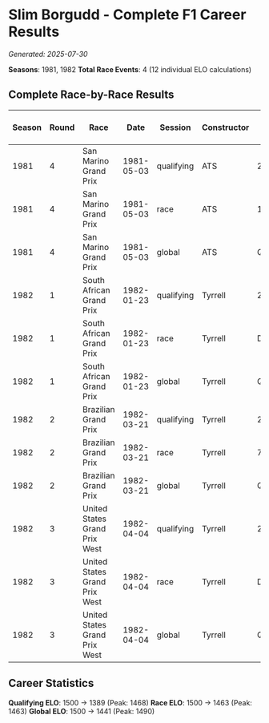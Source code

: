 # Slim Borgudd - Complete F1 Career Results

*Generated: 2025-07-30*

**Seasons**: 1981, 1982
**Total Race Events**: 4 (12 individual ELO calculations)

## Complete Race-by-Race Results

| Season | Round | Race | Date | Session | Constructor | Position | Starting ELO | ELO Change | Final ELO | Teammate | Teammate Position | Teammate Starting ELO | Teammate ELO Change | Teammate Final ELO |
|--------|-------|------|------|---------|-------------|----------|--------------|------------|-----------|----------|-------------------|----------------------|---------------------|-------------------|
| 1981 | 4 | San Marino Grand Prix | 1981-05-03 | qualifying | ATS | 24 | 1500 | -32 | 1468 | <img src="https://upload.wikimedia.org/wikipedia/commons/2/20/Flag_of_the_Netherlands.svg" alt="Netherlands" width="20" height="auto" style="vertical-align: middle; margin-right: 5px;" onerror="this.outerHTML='🇳🇱'; this.style.marginRight='5px';"/> Jan Lammers | 0 | N/A | N/A | N/A |
| 1981 | 4 | San Marino Grand Prix | 1981-05-03 | race | ATS | 13 | 1500 | N/A | 1500 | <img src="https://upload.wikimedia.org/wikipedia/commons/2/20/Flag_of_the_Netherlands.svg" alt="Netherlands" width="20" height="auto" style="vertical-align: middle; margin-right: 5px;" onerror="this.outerHTML='🇳🇱'; this.style.marginRight='5px';"/> Jan Lammers | DNF | N/A | N/A | N/A |
| 1981 | 4 | San Marino Grand Prix | 1981-05-03 | global | ATS | Q:24/R:13 | 1500 | -10 | 1490 | <img src="https://upload.wikimedia.org/wikipedia/commons/2/20/Flag_of_the_Netherlands.svg" alt="Netherlands" width="20" height="auto" style="vertical-align: middle; margin-right: 5px;" onerror="this.outerHTML='🇳🇱'; this.style.marginRight='5px';"/> Jan Lammers | Q:N/A/R:DNF | N/A | N/A | N/A |
| 1982 | 1 | South African Grand Prix | 1982-01-23 | qualifying | Tyrrell | 23 | 1468 | -31 | 1437 | <img src="https://upload.wikimedia.org/wikipedia/commons/0/03/Flag_of_Italy.svg" alt="Italy" width="20" height="auto" style="vertical-align: middle; margin-right: 5px;" onerror="this.outerHTML='🇮🇹'; this.style.marginRight='5px';"/> Michele Alboreto | 10 | N/A | N/A | N/A |
| 1982 | 1 | South African Grand Prix | 1982-01-23 | race | Tyrrell | DNF | 1500 | N/A | 1500 | <img src="https://upload.wikimedia.org/wikipedia/commons/0/03/Flag_of_Italy.svg" alt="Italy" width="20" height="auto" style="vertical-align: middle; margin-right: 5px;" onerror="this.outerHTML='🇮🇹'; this.style.marginRight='5px';"/> Michele Alboreto | 7 | N/A | N/A | N/A |
| 1982 | 1 | South African Grand Prix | 1982-01-23 | global | Tyrrell | Q:23/R:DNF | 1490 | -9 | 1481 | <img src="https://upload.wikimedia.org/wikipedia/commons/0/03/Flag_of_Italy.svg" alt="Italy" width="20" height="auto" style="vertical-align: middle; margin-right: 5px;" onerror="this.outerHTML='🇮🇹'; this.style.marginRight='5px';"/> Michele Alboreto | Q:10/R:7 | N/A | N/A | N/A |
| 1982 | 2 | Brazilian Grand Prix | 1982-03-21 | qualifying | Tyrrell | 21 | 1437 | -26 | 1411 | <img src="https://upload.wikimedia.org/wikipedia/commons/0/03/Flag_of_Italy.svg" alt="Italy" width="20" height="auto" style="vertical-align: middle; margin-right: 5px;" onerror="this.outerHTML='🇮🇹'; this.style.marginRight='5px';"/> Michele Alboreto | 13 | N/A | N/A | N/A |
| 1982 | 2 | Brazilian Grand Prix | 1982-03-21 | race | Tyrrell | 7 | 1500 | -37 | 1463 | <img src="https://upload.wikimedia.org/wikipedia/commons/0/03/Flag_of_Italy.svg" alt="Italy" width="20" height="auto" style="vertical-align: middle; margin-right: 5px;" onerror="this.outerHTML='🇮🇹'; this.style.marginRight='5px';"/> Michele Alboreto | 4 | N/A | N/A | N/A |
| 1982 | 2 | Brazilian Grand Prix | 1982-03-21 | global | Tyrrell | Q:21/R:7 | 1481 | -34 | 1447 | <img src="https://upload.wikimedia.org/wikipedia/commons/0/03/Flag_of_Italy.svg" alt="Italy" width="20" height="auto" style="vertical-align: middle; margin-right: 5px;" onerror="this.outerHTML='🇮🇹'; this.style.marginRight='5px';"/> Michele Alboreto | Q:13/R:4 | N/A | N/A | N/A |
| 1982 | 3 | United States Grand Prix West | 1982-04-04 | qualifying | Tyrrell | 24 | 1411 | -21 | 1389 | <img src="https://upload.wikimedia.org/wikipedia/commons/0/03/Flag_of_Italy.svg" alt="Italy" width="20" height="auto" style="vertical-align: middle; margin-right: 5px;" onerror="this.outerHTML='🇮🇹'; this.style.marginRight='5px';"/> Michele Alboreto | 12 | N/A | N/A | N/A |
| 1982 | 3 | United States Grand Prix West | 1982-04-04 | race | Tyrrell | DNF | 1463 | N/A | 1463 | <img src="https://upload.wikimedia.org/wikipedia/commons/0/03/Flag_of_Italy.svg" alt="Italy" width="20" height="auto" style="vertical-align: middle; margin-right: 5px;" onerror="this.outerHTML='🇮🇹'; this.style.marginRight='5px';"/> Michele Alboreto | 4 | N/A | N/A | N/A |
| 1982 | 3 | United States Grand Prix West | 1982-04-04 | global | Tyrrell | Q:24/R:DNF | 1447 | -6 | 1441 | <img src="https://upload.wikimedia.org/wikipedia/commons/0/03/Flag_of_Italy.svg" alt="Italy" width="20" height="auto" style="vertical-align: middle; margin-right: 5px;" onerror="this.outerHTML='🇮🇹'; this.style.marginRight='5px';"/> Michele Alboreto | Q:12/R:4 | N/A | N/A | N/A |

## Career Statistics

**Qualifying ELO**: 1500 → 1389 (Peak: 1468)
**Race ELO**: 1500 → 1463 (Peak: 1463)
**Global ELO**: 1500 → 1441 (Peak: 1490)
